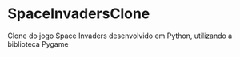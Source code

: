 # SpaceInvadersClone
Clone do jogo Space Invaders desenvolvido em Python, utilizando a biblioteca Pygame
